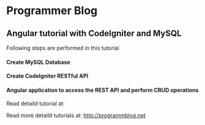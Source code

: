# Programmer Blog

## Angular tutorial with CodeIgniter and MySQL

Following steps are performed in this tutorial

#### Create MySQL Database

#### Create CodeIgniter RESTful API

#### Angular application to access the REST API and perform CRUD operations


Read detaild tutorial at: 

Read more detaild tutorials at: http://programmblog.net
